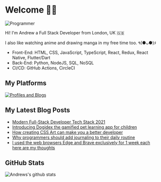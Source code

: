 # Welcome 👋🏿

![Programmer](https://res.cloudinary.com/d74fh3kw/image/upload/v1626523291/Twitter_header_-_V4_k1nocs.png 'Programmer')

Hi! I'm Andrew a Full Stack Developer from London, UK 🇬🇧

I also like watching anime and drawing manga in my free time too. ٩(●ᴗ●)۶

- Front-End: HTML, CSS, JavaScript, TypeScript, React, Redux, React Native, Flutter/Dart
- Back-End: Python, NodeJS, SQL, NoSQL
- CI/CD: GitHub Actions, CircleCI

## My Platforms

[![Profiles and Blogs](https://res.cloudinary.com/d74fh3kw/image/upload/v1621532697/profile-blog-btn_nigmar.png)](https://linktr.ee/andrewbaisden)

## My Latest Blog Posts

<!-- BLOG-POST-LIST:START -->
- [Modern Full-Stack Developer Tech Stack 2021](https://dev.to/andrewbaisden/modern-full-stack-developer-tech-stack-2021-49ij)
- [Introducing Dogidex the gamified pet learning app for children](https://dev.to/andrewbaisden/introducing-dogidex-the-gamified-pet-learning-app-for-children-164h)
- [How creating CSS Art can make you a better developer](https://dev.to/andrewbaisden/how-creating-css-art-can-make-you-a-better-developer-4cd5)
- [Why programmers should add journaling to their daily routine](https://dev.to/andrewbaisden/why-programmers-should-add-journaling-to-their-daily-routine-o5j)
- [I used the web browsers Edge and Brave exclusively for 1 week each here are my thoughts](https://dev.to/andrewbaisden/i-used-the-web-browsers-edge-and-brave-exclusively-for-1-week-each-here-are-my-thoughts-1pd)
<!-- BLOG-POST-LIST:END -->

## GitHub Stats

![Andrews's github stats](https://github-readme-stats.vercel.app/api?username=andrewbaisden&show_icons=true&theme=tokyonight)
